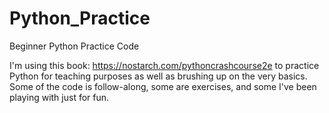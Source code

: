 # Python_Practice
Beginner Python Practice Code

I'm using this book: https://nostarch.com/pythoncrashcourse2e to practice Python for teaching purposes as well as brushing up on the very basics. Some of the code is follow-along, some are exercises, and some I've been playing with just for fun. 
